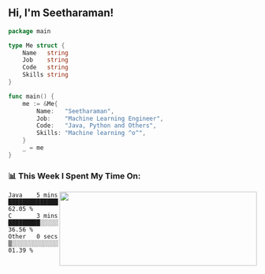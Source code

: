 <h2> Hi, I'm Seetharaman!</h2>

<p align="center">
<picture>
  <source media="(prefers-color-scheme: dark)" srcset="https://raw.githubusercontent.com/seetharaman52/seetharaman52/main/.assets/tech.jpg">
  <source media="(prefers-color-scheme: light)" srcset="https://raw.githubusercontent.com/seetharaman52/seetharaman52/main/.assets/techl.jpg">
</picture>
</p>


```go
package main

type Me struct {
	Name   string
	Job    string
	Code   string
	Skills string
}

func main() {
	me := &Me{
		Name:   "Seetharaman",
		Job:    "Machine Learning Engineer",
		Code:   "Java, Python and Others",
		Skills: "Machine learning ^o^",
	}
	_ = me
}
```

<h3>📊 This Week I Spent My Time On:</h3>
<img align='right' src="https://github-readme-stats.vercel.app/api?username=seetharaman52&show_icons=true&theme=synthwave", width="400" height="150">

<!--START_SECTION:waka-->

```text
Java    5 mins          ███████████████▓░░░░░░░░░   62.05 %
C       3 mins          █████████░░░░░░░░░░░░░░░░   36.56 %
Other   0 secs          ▒░░░░░░░░░░░░░░░░░░░░░░░░   01.39 %
```

<!--END_SECTION:waka-->

